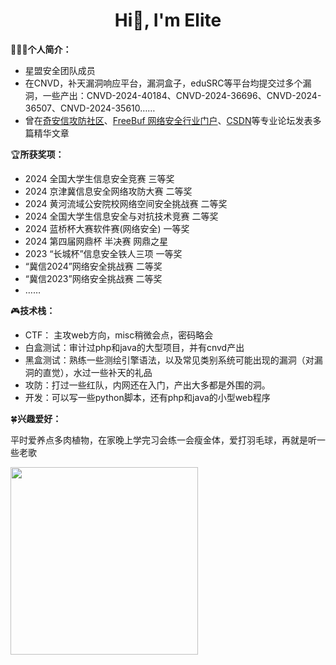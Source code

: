 <h1 align="center">Hi🎉, I'm Elite</h1>

🧑🏻‍💻**个人简介：**

- 星盟安全团队成员
- 在CNVD，补天漏洞响应平台，漏洞盒子，eduSRC等平台均提交过多个漏洞，一些产出：CNVD-2024-40184、CNVD-2024-36696、CNVD-2024-36507、CNVD-2024-35610……
- 曾在[奇安信攻防社区](https://forum.butian.net/people/20163)、[FreeBuf 网络安全行业门户](https://www.freebuf.com/author/FreeBuf_445771)、[CSDN](https://blog.csdn.net/Elite__zhb)等专业论坛发表多篇精华文章

🏆**所获奖项：**

- 2024 全国大学生信息安全竞赛 三等奖
- 2024 京津冀信息安全网络攻防大赛 二等奖
- 2024 黄河流域公安院校网络空间安全挑战赛 二等奖
- 2024 全国大学生信息安全与对抗技术竞赛 二等奖
- 2024 蓝桥杯大赛软件赛(网络安全) 一等奖
- 2024 第四届网鼎杯 半决赛 网鼎之星
- 2023 “长城杯”信息安全铁人三项 一等奖
- “冀信2024”网络安全挑战赛 二等奖
- “冀信2023”网络安全挑战赛 二等奖
- ……

🎮**技术栈：**

- CTF： 主攻web方向，misc稍微会点，密码略会
- 白盒测试：审计过php和java的大型项目，并有cnvd产出
- 黑盒测试：熟练一些测绘引擎语法，以及常见类别系统可能出现的漏洞（对漏洞的直觉），水过一些补天的礼品
- 攻防：打过一些红队，内网还在入门，产出大多都是外围的洞。
- 开发：可以写一些python脚本，还有php和java的小型web程序

🍀**兴趣爱好：**

平时爱养点多肉植物，在家晚上学完习会练一会瘦金体，爱打羽毛球，再就是听一些老歌

<img src="https://rs.wzznft.com/i/2024/10/14/ucu6jt.jpg" alt="" width="300" />

